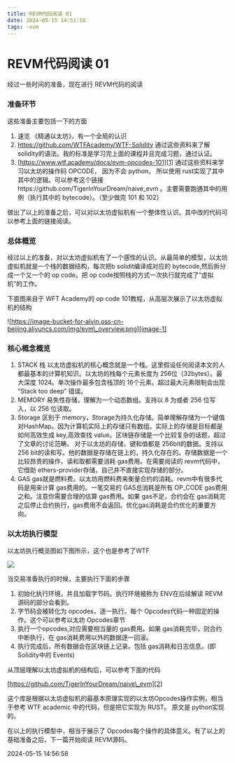 ```yaml
---
title: REVM代码阅读 01
date: 2024-05-15 14:51:16
tags: -evm
---
```


# REVM代码阅读 01

经过一些时间的准备，现在进行 REVM代码的阅读

### 准备环节

这些准备主要包括一下的方面

1. 速览 《精通以太坊》，有一个全局的认识
2. https://github.com/WTFAcademy/WTF-Solidity 通过这些资料来了解 solidity的语法。我的标准是学习完上面的课程并且完成习题，通过认证。
3. [https://www.wtf.academy/docs/evm-opcodes-101][1] 通过这些资料来学习以太坊的操作码 OPCODE， 因为不会 python， 所以使用 rust实现了其中其中的逻辑。可以参考这个链接https://github.com/TigerInYourDream/naive\_evm 。主要需要跑通其中的用例（执行其中的 bytecode）。（至少做完 101 和 102）

做出了以上的准备之后，可以对以太坊虚拟机有一个整体性认识。其中改的代码可以参考上面的链接阅读。

### 总体概览

经过以上的准备，对以太坊虚拟机有了一个感性的认识。从最简单的模型，以太坊虚拟机就是一个栈的数据结构，每次把b solidit编译成对应的 bytecode,然后拆分成一个又一个的 op code。把 op code按照栈的方式一次执行就完成了“虚拟机”的工作。

下面图来自于 WFT Academy的 op code 101教程，从高层次展示了以太坊虚拟机的结构

![https://image-bucket-for-alvin.oss-cn-beijing.aliyuncs.com/img/evm\_overview.png][image-1]

### 核心概念概览

1. STACK 栈
	以太坊虚拟机的核心概念就是一个栈。这里假设任何阅读本文的人都最基本的计算机知识。以太坊的栈每个元素长度为 256位（32bytes）。最大深度 1024。单次操作最多包含栈顶的 16个元素。超过最大元素限制会出现 “Stack too deep” 错误。
2. MEMORY
	易失性存储，理解为一个动态数组。支持以 8 为或者 256 位写入，以 256 位读取。
3. Storage
	区别于 memory，Storage为持久化存储。简单理解存储为一个键值对HashMap。因为计算机实际上的存储只有数组。实际上的存储是目标都是如何高效生成 key,高效查找 value。区块链存储是一个比较复杂的话题，超过了文章的讨论范畴。
	对于以太坊的存储，键和值都是 256bit的数据。支持以 256 bit的读和写。他的数据是存储在链上的，持久化存在的。存储数据是一个比较昂贵的操作，读和取都需要消耗 gas费用。在需要阅读的 revm代码中，它借助 ethers-provider存储，自己并不直接实现存储的部分。
4. GAS
	gas就是燃料费。以太坊用燃料费来衡量合约的消耗。revm中有很多代码是用来计算 gas费用的。一笔交易的 GAS总消耗是所有 OP\_CODE gas费用之和。注意你需要合理的估算 gas费用。如果 gas不足，合约会在 gas消耗完之后停止合约执行，gas费用不会返回。优化gas消耗是合约优化的重要方向。

### 以太坊执行模型

以太坊执行概览图如下图所示，这个也是参考了WTF

![][image-2]

当交易准备执行的时候，主要执行下面的步骤

1. 初始化执行环境，并且加载字节码。执行环境被称为 ENV在后续解读 REVM源码的部分会看到。
2. 字节码会被转化为 opcodes，逐一执行。每个 Opcodes代码一种固定的操作。这个可以参考以太坊 Opcodes章节
3. 执行一个opcodes,对应需要相当量的 gas费用。如果 gas消耗完毕，则合约中断执行，在 gas消耗费用以外的数据逐一回滚。
4. 执行完成后，所有数据会在区块链上记录。包括 gas消耗和日志信息。(即Solidity中的 Events)

从顶层理解以太坊虚拟机的结构后，可以参考下面的代码

[https://github.com/TigerInYourDream/naive\_evm][2]

这个库是根据以太坊虚拟机的最基本原理实现的以太坊Opcodes操作实例，相当于参考 WTF academic 中的代码，但是把它实现为 RUST。 原文是 python实现的。

在以上的执行模型中，相当于展示了 Opcodes每个操作的具体意义。有了以上的基础准备之后，下一篇开始阅读 REVM源码。

2024-05-15 14:56:58

[1]:	https://www.wtf.academy/docs/evm-opcodes-101
[2]:	https://github.com/TigerInYourDream/naive_evm

[image-1]:	https://image-bucket-for-alvin.oss-cn-beijing.aliyuncs.com/img/evm_overview.png
[image-2]:	https://image-bucket-for-alvin.oss-cn-beijing.aliyuncs.com/img/evm_exec.png